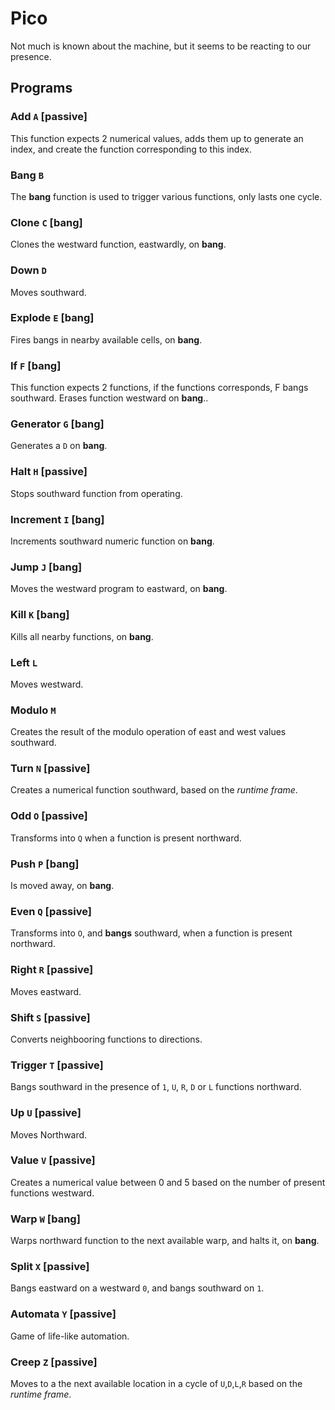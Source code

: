 # Pico

Not much is known about the machine, but it seems to be reacting to our presence.

## Programs

### Add `A` [passive]
This function expects 2 numerical values, adds them up to generate an index, and create the function corresponding to this index.

### Bang `B`
The **bang** function is used to trigger various functions, only lasts one cycle.

### Clone `C` [bang]
Clones the westward function, eastwardly, on **bang**.

### Down `D` 
Moves southward.

### Explode `E` [bang]
Fires bangs in nearby available cells, on **bang**.

### If `F` [bang]
This function expects 2 functions, if the functions corresponds, F bangs southward. Erases function westward on **bang**..

### Generator `G` [bang]
Generates a `D` on **bang**.

### Halt `H` [passive]
Stops southward function from operating.

### Increment `I` [bang]
Increments southward numeric function on **bang**.

### Jump `J` [bang]
Moves the westward program to eastward, on **bang**.

### Kill `K` [bang]
Kills all nearby functions, on **bang**.

### Left `L`
Moves westward.

### Modulo `M`
Creates the result of the modulo operation of east and west values southward.

### Turn `N` [passive]
Creates a numerical function southward, based on the *runtime frame*.

### Odd `O` [passive]
Transforms into `Q` when a function is present northward.

### Push `P` [bang]
Is moved away, on **bang**.

### Even `Q` [passive]
Transforms into `O`, and **bangs** southward, when a function is present northward.

### Right `R` [passive]
Moves eastward.

### Shift `S` [passive]
Converts neighbooring functions to directions.

### Trigger `T` [passive]
Bangs southward in the presence of `1`, `U`, `R`, `D` or `L` functions northward.

### Up `U` [passive]
Moves Northward.

### Value `V` [passive]
Creates a numerical value between 0 and 5 based on the number of present functions westward.

### Warp `W` [bang]
Warps northward function to the next available warp, and halts it, on **bang**.

### Split `X` [passive]
Bangs eastward on a westward `0`, and bangs southward on `1`.

### Automata `Y` [passive]
Game of life-like automation.

### Creep `Z` [passive]
Moves to a the next available location in a cycle of `U`,`D`,`L`,`R` based on the *runtime frame*.

